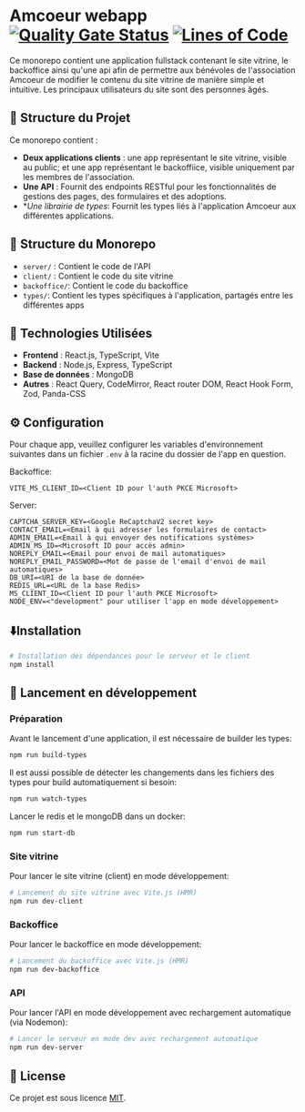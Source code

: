 # Amcoeur webapp [![Quality Gate Status](https://sonarcloud.io/api/project_badges/measure?project=QuentinLeFourbe_amcoeur-webapp&metric=alert_status)](https://sonarcloud.io/summary/new_code?id=QuentinLeFourbe_amcoeur-webapp) [![Lines of Code](https://sonarcloud.io/api/project_badges/measure?project=QuentinLeFourbe_amcoeur-webapp&metric=ncloc)](https://sonarcloud.io/summary/new_code?id=QuentinLeFourbe_amcoeur-webapp)

Ce monorepo contient une application fullstack contenant le site vitrine, le backoffice ainsi qu'une api afin de permettre aux bénévoles de l'association Amcoeur de modifier le contenu du site vitrine de manière simple et intuitive. Les principaux utilisateurs du site sont des personnes âgés.

## 📂 Structure du Projet

Ce monorepo contient :

- **Deux applications clients** : une app représentant le site vitrine, visible au public; et une app représentant le backoffiice, visible uniquement par les membres de l'association.
- **Une API** : Fournit des endpoints RESTful pour les fonctionnalités de gestions des pages, des formulaires et des adoptions.
- \*_Une librairie de types_: Fournit les types liés à l'application Amcoeur aux différentes applications.

## 🔧 Structure du Monorepo

- `server/` : Contient le code de l'API
- `client/` : Contient le code du site vitrine
- `backoffice/`: Contient le code du backoffice
- `types/`: Contient les types spécifiques à l'application, partagés entre les différentes apps

## 🚀 Technologies Utilisées

- **Frontend** : React.js, TypeScript, Vite
- **Backend** : Node.js, Express, TypeScript
- **Base de données** : MongoDB
- **Autres** : React Query, CodeMirror, React router DOM, React Hook Form, Zod, Panda-CSS

## ⚙️ Configuration

Pour chaque app, veuillez configurer les variables d'environnement suivantes dans un fichier `.env` à la racine du dossier de l'app en question.

Backoffice:

```plaintext
VITE_MS_CLIENT_ID=<Client ID pour l'auth PKCE Microsoft>
```

Server:

```plaintext
CAPTCHA_SERVER_KEY=<Google ReCaptchaV2 secret key>
CONTACT_EMAIL=<Email à qui adresser les formulaires de contact>
ADMIN_EMAIL=<Email à qui envoyer des notifications systèmes>
ADMIN_MS_ID=<Microsoft ID pour accès admin>
NOREPLY_EMAIL=<Email pour envoi de mail automatiques>
NOREPLY_EMAIL_PASSWORD=<Mot de passe de l'email d'envoi de mail automatiques>
DB_URI=<URI de la base de donnée>
REDIS_URL=<URL de la base Redis>
MS_CLIENT_ID=<Client ID pour l'auth PKCE Microsoft>
NODE_ENV=<"development" pour utiliser l'app en mode développement>
```

## ⬇️Installation

```bash
# Installation des dépendances pour le serveur et le client
npm install
```

## 🚀 Lancement en développement

### Préparation

Avant le lancement d'une application, il est nécessaire de builder les types:

```bash
npm run build-types
```

Il est aussi possible de détecter les changements dans les fichiers des types pour build automatiquement si besoin:

```bash
npm run watch-types
```

Lancer le redis et le mongoDB dans un docker:

```bash
npm run start-db
```

### Site vitrine

Pour lancer le site vitrine (client) en mode développement:

```bash
# Lancement du site vitrine avec Vite.js (HMR)
npm run dev-client
```

### Backoffice

Pour lancer le backoffice en mode développement:

```bash
# Lancement du backoffice avec Vite.js (HMR)
npm run dev-backoffice
```

### API

Pour lancer l'API en mode développement avec rechargement automatique (via Nodemon):

```bash
# Lancer le serveur en mode dev avec rechargement automatique
npm run dev-server
```

## 📄 License

Ce projet est sous licence [MIT](LICENSE).
